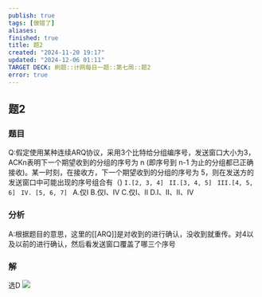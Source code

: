 ```yaml
---
publish: true
tags: [做错了]
aliases: 
finished: true
title: 题2
created: "2024-11-20 19:17"
updated: "2024-12-06 01:11"
TARGET DECK: 刷题::计网每日一题::第七周::题2
error: true
---
```

## 题2
### 题目
Q:假定使用某种连续ARQ协议，采用3个比特给分组编序号，发送窗口大小为3，ACKn表明下一个期望收到的分组的序号为 n (即序号到 n-1 为止的分组都已正确接收)。某一时刻，在接收方，下一个期望收到的分组的序号为 5，则在发送方的发送窗口中可能出现的序号组合有（)
`I.[2, 3, 4] `
`II.[3, 4, 5] `
`III.[4, 5, 6] `
`IV. [5, 6, 7] `
A.仅I
B.仅I、IV
C.仅I、II
D.I、II、II、IV
### 分析
A:根据题目的意思，这里的[[ARQ]]是对收到的进行确认，没收到就重传。对4以及以前的进行确认，然后看发送窗口覆盖了哪三个序号
### 解
选D
![](https://img.hwenyi.tech/202411241110444.webp)

